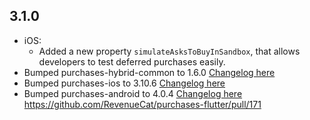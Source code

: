 ## 3.1.0

- iOS: 
    - Added a new property `simulateAsksToBuyInSandbox`, that allows developers to test deferred purchases easily.
- Bumped purchases-hybrid-common to 1.6.0 [Changelog here](https://github.com/RevenueCat/purchases-hybrid-common/releases/1.6.0)
- Bumped purchases-ios to 3.10.6 [Changelog here](https://github.com/RevenueCat/purchases-ios/releases/3.10.6)
- Bumped purchases-android to 4.0.4 [Changelog here](https://github.com/RevenueCat/purchases-hybrid-common/releases/4.0.4)
    https://github.com/RevenueCat/purchases-flutter/pull/171
